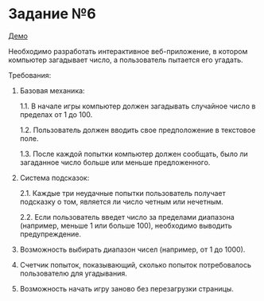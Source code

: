# Задание №6

[Демо](https://64fd999bdb4b09023da184ae--dancing-profiterole-d233f0.netlify.app/)

Необходимо разработать интерактивное веб-приложение, в котором компьютер загадывает число, а пользователь пытается его угадать.

Требования:
1. Базовая механика:

   1.1. В начале игры компьютер должен загадывать случайное число в пределах от 1 до 100.
   
   1.2. Пользователь должен вводить свое предположение в текстовое поле.
   
   1.3. После каждой попытки компьютер должен сообщать, было ли загаданное число больше или меньше предложенного.
   
2. Система подсказок:
   
    2.1. Каждые три неудачные попытки пользователь получает подсказку о том, является ли число четным или нечетным.
   
    2.2. Если пользователь введет число за пределами диапазона (например, меньше 1 или больше 100), необходимо выводить предупреждение.
   
3. Возможность выбирать диапазон чисел (например, от 1 до 1000).
4. Счетчик попыток, показывающий, сколько попыток потребовалось пользователю для угадывания.
5. Возможность начать игру заново без перезагрузки страницы.
